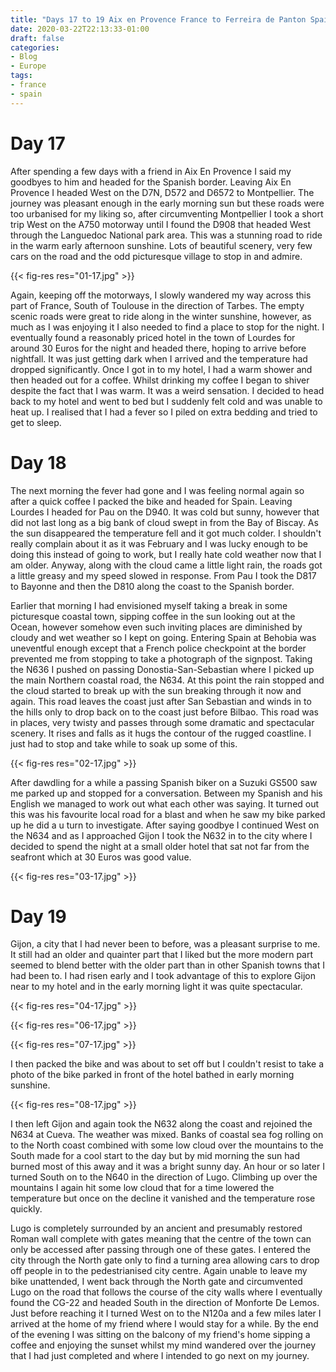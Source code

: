 ```yaml
---
title: "Days 17 to 19 Aix en Provence France to Ferreira de Panton Spain"
date: 2020-03-22T22:13:33-01:00
draft: false
categories:
- Blog
- Europe
tags:
- france
- spain
---
```


# Day 17

After spending a few days with a friend in Aix En Provence I said my goodbyes to him and headed for the Spanish border. Leaving Aix En Provence I headed West on the D7N, D572 and D6572 to Montpellier. The journey was pleasant enough in the early morning sun but these roads were too urbanised for my liking so, after circumventing Montpellier I took a short trip West on the A750 motorway until I found the D908 that headed West through the Languedoc National park area. This was a stunning road to ride in the warm early afternoon sunshine. Lots of beautiful scenery, very few cars on the road and the odd picturesque village to stop in and admire. 

{{< fig-res res="01-17.jpg" >}}

<!--more-->

Again, keeping off the motorways, I slowly wandered my way across this part of France, South of Toulouse in the direction of Tarbes. The empty scenic roads were great to ride along in the winter sunshine, however, as much as I was enjoying it I also needed to find a place to stop for the night. I eventually found a reasonably priced hotel in the town of Lourdes for around 30 Euros for the night and headed there, hoping to arrive before nightfall. It was just getting dark when I arrived and the temperature had dropped significantly. Once I got in to my hotel, I had a warm shower and then headed out for a coffee. Whilst drinking my coffee I began to shiver despite the fact that I was warm. It was a weird sensation. I decided to head back to my hotel and went to bed but I suddenly felt cold and was unable to heat up. I realised that I had a fever so I piled on extra bedding and tried to get to sleep.

# Day 18

The next morning the fever had gone and I was feeling normal again so after a quick coffee I packed the bike and headed for Spain. Leaving Lourdes I headed for Pau on the D940. It was cold but sunny, however that did not last long as a big bank of cloud swept in from the Bay of Biscay. As the sun disappeared the temperature fell and it got much colder. I shouldn't really complain about it as it was February and I was lucky enough to be doing this instead of going to work, but I really hate cold weather now that I am older. Anyway, along with the cloud came a little light rain, the roads got a little greasy and my speed slowed in response. From Pau I took the D817 to Bayonne and then the D810 along the coast to the Spanish border. 

Earlier that morning I had envisioned myself taking a break in some picturesque coastal town, sipping coffee in the sun looking out at the Ocean, however somehow even such inviting places are diminished by cloudy and wet weather so I kept on going. Entering Spain at Behobia was uneventful enough except that a French police checkpoint at the border prevented me from stopping to take a photograph of the signpost. Taking the N636 I pushed on passing Donostia-San-Sebastian where I picked up the main Northern coastal road, the N634. At this point the rain stopped and the cloud started to break up with the sun breaking through it now and again. This road leaves the coast just after San Sebastian and winds in to the hills only to drop back on to the coast just before Bilbao. This road was in places, very twisty and passes through some dramatic and spectacular scenery. It rises and falls as it hugs the contour of the rugged coastline. I just had to stop and take while to soak up some of this. 

{{< fig-res res="02-17.jpg" >}}

After dawdling for a while a passing Spanish biker on a Suzuki GS500 saw me parked up and stopped for a conversation. Between my Spanish and his English we managed to work out what each other was saying. It turned out this was his favourite local road for a blast and when he saw my bike parked up he did a u turn to investigate. After saying goodbye I continued West on the N634 and as I approached Gijon I took the N632 in to the city where I decided to spend the night at a small older hotel that sat not far from the seafront which at 30 Euros was good value.

{{< fig-res res="03-17.jpg" >}}

# Day 19

Gijon, a city that I had never been to before, was a pleasant surprise to me. It still had an older and quainter part that I liked but the more modern part seemed to blend better with the older part than in other Spanish towns that I had been to. I had risen early and I took advantage of this to explore Gijon near to my hotel and in the early morning light it was quite spectacular.

{{< fig-res res="04-17.jpg" >}}

{{< fig-res res="06-17.jpg" >}}

{{< fig-res res="07-17.jpg" >}}

I then packed the bike and was about to set off but I couldn't resist to take a photo of the bike parked in front of the hotel bathed in early morning sunshine.

{{< fig-res res="08-17.jpg" >}}

I then left Gijon and again took the N632 along the coast and rejoined the N634 at Cueva. The weather was mixed. Banks of coastal sea fog rolling on to the North coast combined with some low cloud over the mountains to the South made for a cool start to the day but by mid morning the sun had burned most of this away and it was a bright sunny day. An hour or so later I turned South on to the N640 in the direction of Lugo. Climbing up over the mountains I again hit some low cloud that for a time lowered the temperature but once on the decline it vanished and the temperature rose quickly.

Lugo is completely surrounded by an ancient and presumably restored Roman wall complete with gates meaning that the centre of the town can only be accessed after passing through one of these gates. I entered the city through the North gate only to find a turning area allowing cars to drop off people in to the pedestrianised city centre. Again unable to leave my bike unattended, I went back through the North gate and circumvented Lugo on the road that follows the course of the city walls where I eventually found the CG-22 and headed South in the direction of Monforte De Lemos. Just before reaching it I turned West on to the N120a and a few miles later I arrived at the home of my friend where I would stay for a while. By the end of the evening I was sitting on the balcony of my friend's home sipping a coffee and enjoying the sunset whilst my mind wandered over the journey that I had just completed and where I intended to go next on my journey.
